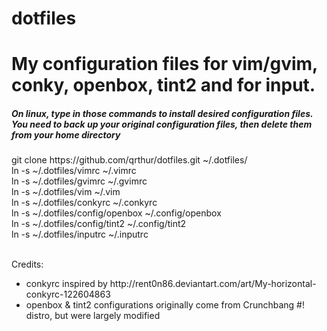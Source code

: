 dotfiles
========

<h1>My configuration files for vim/gvim, conky, openbox, tint2 and for input.</h1>
<h5>On linux, type in those commands to install desired configuration files.<br />You need to back up your original configuration files, then delete them from your home directory</h5>
git clone https://github.com/qrthur/dotfiles.git ~/.dotfiles/<br />
ln -s ~/.dotfiles/vimrc ~/.vimrc<br />
ln -s ~/.dotfiles/gvimrc ~/.gvimrc<br />
ln -s ~/.dotfiles/vim ~/.vim<br />
ln -s ~/.dotfiles/conkyrc ~/.conkyrc<br />
ln -s ~/.dotfiles/config/openbox ~/.config/openbox<br />
ln -s ~/.dotfiles/config/tint2 ~/.config/tint2<br />
ln -s ~/.dotfiles/inputrc ~/.inputrc<br /><br />

Credits:
<ul>
	<li>conkyrc inspired by http://rent0n86.deviantart.com/art/My-horizontal-conkyrc-122604863</li>
	<li>openbox & tint2 configurations originally come from Crunchbang #! distro, but were largely modified</li>
</ul>
